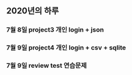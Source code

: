 ## 2020년의 하루
### 7월 8일 project3 개인 login + json
### 7월 9일 project4 개인 login + csv + sqlite
### 7월 9일 review test 연습문제 